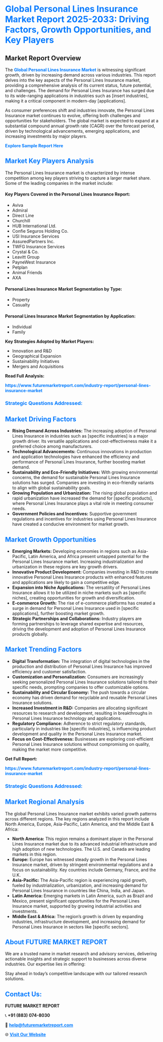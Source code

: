 <h1 style="color: #007BFF;">Global Personal Lines Insurance Market Report 2025-2033: Driving Factors, Growth Opportunities, and Key Players</h1>

<section id="overview">
<h2>Market Report Overview</h2>
<p>The <a href="https://www.futuremarketreport.com/industry-report/personal-lines-insurance-market" style="color: #007BFF; text-decoration: none;"><strong>Global Personal Lines Insurance Market</strong></a> is witnessing significant growth, driven by increasing demand across various industries. This report delves into the key aspects of the Personal Lines Insurance market, providing a comprehensive analysis of its current status, future potential, and challenges. The demand for Personal Lines Insurance has surged due to its wide-ranging applications in industries such as [insert industries], making it a critical component in modern-day [applications].</p>
<p>As consumer preferences shift and industries innovate, the Personal Lines Insurance market continues to evolve, offering both challenges and opportunities for stakeholders. The global market is expected to expand at a substantial compound annual growth rate (CAGR) over the forecast period, driven by technological advancements, emerging applications, and increasing investments by major players.</p>
</section>

<section id="overview">
<p><a href="https://www.futuremarketreport.com/request-sample/reportId=110251" style="color: #007BFF; text-decoration: none;"><strong>Explore Sample Report Here</strong></a></p>
</section>

<section id="key-players">
<h2 style="color: #007BFF;">Market Key Players Analysis</h2>
<p>The Personal Lines Insurance market is characterized by intense competition among key players striving to capture a larger market share. Some of the leading companies in the market include:</p>
<h4>Key Players Covered in the Personal Lines Insurance Report:</h4>
<ul><li>Aviva</li><li>Admiral</li><li>Direct Line</li><li>Churchill</li><li>HUB International Ltd.</li><li>Confie Seguros Holding Co.</li><li>USI Insurance Services</li><li>AssuredPartners Inc.</li><li>TWFG Insurance Services</li><li>Crystal &amp; Co.</li><li>Leavitt Group</li><li>PayneWest Insurance</li><li>Petplan</li><li>Animal Friends</li><li>AXA</li></ul>
<h4>Personal Lines Insurance Market Segmentation by Type:</h4>
<ul><li>Property</li><li>Casualty</li></ul>

<h4>Personal Lines Insurance Market Segmentation by Application:</h4>
<ul><li>Individual</li><li>Family</li></ul>
<p><strong>Key Strategies Adopted by Market Players:</strong></p>
<ul>
<li>Innovation and R&D</li>
<li>Geographical Expansion</li>
<li>Sustainability Initiatives</li>
<li>Mergers and Acquisitions</li>
</ul>
</section>

<section>
<p><strong>Read Full Analysis: </strong></p><a href="https://www.futuremarketreport.com/industry-report/personal-lines-insurance-market" style="color: #007BFF; text-decoration: none;"><strong>https://www.futuremarketreport.com/industry-report/personal-lines-insurance-market</strong></a>
<h3 style="color: #007BFF;">Strategic Questions Addressed:</h3>
</section>

<section id="driving-factors">
<h2 style="color: #007BFF;">Market Driving Factors</h2>
<ul>
<li><strong>Rising Demand Across Industries:</strong> The increasing adoption of Personal Lines Insurance in industries such as [specific industries] is a major growth driver. Its versatile applications and cost-effectiveness make it a preferred choice among manufacturers.</li>
<li><strong>Technological Advancements:</strong> Continuous innovations in production and application technologies have enhanced the efficiency and performance of Personal Lines Insurance, further boosting market demand.</li>
<li><strong>Sustainability and Eco-Friendly Initiatives:</strong> With growing environmental concerns, the demand for sustainable Personal Lines Insurance solutions has surged. Companies are investing in eco-friendly variants to align with global sustainability goals.</li>
<li><strong>Growing Population and Urbanization:</strong> The rising global population and rapid urbanization have increased the demand for [specific products], where Personal Lines Insurance plays a vital role in meeting consumer needs.</li>
<li><strong>Government Policies and Incentives:</strong> Supportive government regulations and incentives for industries using Personal Lines Insurance have created a conducive environment for market growth.</li>
</ul>
</section>

<section id="growth-opportunities">
<h2 style="color: #007BFF;">Market Growth Opportunities</h2>
<ul>
<li><strong>Emerging Markets:</strong> Developing economies in regions such as Asia-Pacific, Latin America, and Africa present untapped potential for the Personal Lines Insurance market. Increasing industrialization and urbanization in these regions are key growth drivers.</li>
<li><strong>Innovative Product Development:</strong> Companies investing in R&D to create innovative Personal Lines Insurance products with enhanced features and applications are likely to gain a competitive edge.</li>
<li><strong>Expansion into Niche Applications:</strong> The versatility of Personal Lines Insurance allows it to be utilized in niche markets such as [specific niches], creating opportunities for growth and diversification.</li>
<li><strong>E-commerce Growth:</strong> The rise of e-commerce platforms has created a surge in demand for Personal Lines Insurance used in [specific applications], further boosting market growth.</li>
<li><strong>Strategic Partnerships and Collaborations:</strong> Industry players are forming partnerships to leverage shared expertise and resources, driving the development and adoption of Personal Lines Insurance products globally.</li>
</ul>
</section>

<section id="trending-factors">
<h2 style="color: #007BFF;">Market Trending Factors</h2>
<ul>
<li><strong>Digital Transformation:</strong> The integration of digital technologies in the production and distribution of Personal Lines Insurance has improved efficiency and customer satisfaction.</li>
<li><strong>Customization and Personalization:</strong> Consumers are increasingly seeking personalized Personal Lines Insurance solutions tailored to their specific needs, prompting companies to offer customizable options.</li>
<li><strong>Sustainability and Circular Economy:</strong> The push towards a circular economy has driven demand for recyclable and reusable Personal Lines Insurance solutions.</li>
<li><strong>Increased Investment in R&D:</strong> Companies are allocating significant resources to research and development, resulting in breakthroughs in Personal Lines Insurance technology and applications.</li>
<li><strong>Regulatory Compliance:</strong> Adherence to strict regulatory standards, particularly in industries like [specific industries], is influencing product development and quality in the Personal Lines Insurance market.</li>
<li><strong>Focus on Cost-Effectiveness:</strong> Businesses are exploring cost-efficient Personal Lines Insurance solutions without compromising on quality, making the market more competitive.</li>
</ul>
</section>

<section>
<p><strong>Get Full Report: </strong></p><a href="https://www.futuremarketreport.com/industry-report/personal-lines-insurance-market" style="color: #007BFF; text-decoration: none;"><strong>https://www.futuremarketreport.com/industry-report/personal-lines-insurance-market</strong></a>
<h3 style="color: #007BFF;">Strategic Questions Addressed:</h3>
</section>


<section id="regional-analysis">
<h2 style="color: #007BFF;">Market Regional Analysis</h2>
<p>The global Personal Lines Insurance market exhibits varied growth patterns across different regions. The key regions analyzed in this report include North America, Europe, Asia-Pacific, Latin America, and the Middle East & Africa:</p>
<ul>
<li><strong>North America:</strong> This region remains a dominant player in the Personal Lines Insurance market due to its advanced industrial infrastructure and high adoption of new technologies. The U.S. and Canada are leading markets in this region.</li>
<li><strong>Europe:</strong> Europe has witnessed steady growth in the Personal Lines Insurance market, driven by stringent environmental regulations and a focus on sustainability. Key countries include Germany, France, and the U.K.</li>
<li><strong>Asia-Pacific:</strong> The Asia-Pacific region is experiencing rapid growth, fueled by industrialization, urbanization, and increasing demand for Personal Lines Insurance in countries like China, India, and Japan.</li>
<li><strong>Latin America:</strong> Emerging markets in Latin America, such as Brazil and Mexico, present significant opportunities for the Personal Lines Insurance market, supported by growing industrial activities and investments.</li>
<li><strong>Middle East & Africa:</strong> The region’s growth is driven by expanding industries, infrastructure development, and increasing demand for Personal Lines Insurance in sectors like [specific sectors].</li>
</ul>
</section>

<footer>
<h2 style="color: #007BFF;">About FUTURE MARKET REPORT</h2>
<p>We are a trusted name in market research and advisory services, delivering actionable insights and strategic support to businesses across diverse industries. Our expertise lies in offering:</p>

<p>Stay ahead in today’s competitive landscape with our tailored research solutions.</p>

<h2 style="color: #007BFF;">Contact Us:</h2>
<p><strong>FUTURE MARKET REPORT</strong></p>
<p>📞 <strong>+91 (883) 074-8030</strong></p>
<p>📧 <strong><a href="mailto:help@futuremarketreport.com" style="color: #007BFF;">help@futuremarketreport.com</a></strong></p>
<p>🌐 <strong><a href="https://www.futuremarketreport.com/" style="color: #007BFF;">Visit Our Website</a></strong></p>
</footer>
